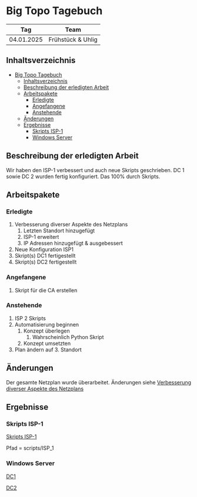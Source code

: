 # Big Topo Tagebuch

| Tag        | Team              |
| ---------- | ----------------- |
| 04.01.2025 | Frühstück & Uhlig |

## Inhaltsverzeichnis

- [Big Topo Tagebuch](#big-topo-tagebuch)
  - [Inhaltsverzeichnis](#inhaltsverzeichnis)
  - [Beschreibung der erledigten Arbeit](#beschreibung-der-erledigten-arbeit)
  - [Arbeitspakete](#arbeitspakete)
    - [Erledigte](#erledigte)
    - [Angefangene](#angefangene)
    - [Anstehende](#anstehende)
  - [Änderungen](#änderungen)
  - [Ergebnisse](#ergebnisse)
    - [Skripts ISP-1](#skripts-isp-1)
    - [Windows Server](#windows-server)

## Beschreibung der erledigten Arbeit

Wir haben den ISP-1 verbessert und auch neue Skripts geschrieben. DC 1 sowie DC 2 wurden fertig konfiguriert. Das 100% durch Skripts.

## Arbeitspakete

### Erledigte

1. Verbesserung diverser Aspekte des Netzplans
   1. Letzten Standort hinzugefügt
   2. ISP-1 erweitert
   3. IP Adressen hinzugefügt & ausgebessert
2. Neue Konfiguration ISP1
3. Skript(s) DC1 fertigestellt
4. Skript(s) DC2 fertigestellt

### Angefangene

1. Skript für die CA erstellen

### Anstehende

1. ISP 2 Skripts
2. Automatisierung beginnen
   1. Konzept überlegen
      1. Wahrscheinlich Python Skript
   2. Konzept umsetzten
3. Plan ändern auf 3. Standort

## Änderungen

Der gesamte Netzplan wurde überarbeitet. Änderungen siehe [Verbesserung diverser Aspekte des Netzplans](#erledigte)

## Ergebnisse

### Skripts ISP-1

[Skripts ISP-1](../scripts/ISP_1)

Pfad = scripts/ISP_1

### Windows Server

[DC1](../scripts/Standort_Wien/dc1.ps1)

[DC2](../scripts/Standort_Wien/DC2.ps1)
